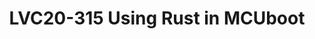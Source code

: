 ---
categories:
- lvc20
description: It seems the Rust programming language comes up frequently these days,
  and there is a lot of interest in it. We have been using Rust to implement a simulation
  test environment within MCUboot since 2017. This presentation will discuss our experience
  with Rust, and our hopes of how this language might help other projects in the future,
  especially in regards to security.
image: /assets/images/featured-images/lvc20/LVC20-315.png
session_id: LVC20-315
session_room: '[Track 1] IoT/Edge/Embedded'
session_slot:
  end_time: 2020-09-24 18:55
  start_time: 2020-09-24 18:30
session_speakers:
- speaker_bio: David Brown is a member of the Linaro Security Working Group, and has
    worked on the Linux kernel, with a focus on security for a number of years. Recently,
    he has been focusing on security as it relates to IoT and embedded devices, including
    focusing on secure booting, and secure network communications. He is currently
    the Security Architect for the Zephyr Project, and a maintainer for the MCUboot
    secure bootloader.
  speaker_company: Linaro
  speaker_image: http://avatars.sched.co/b/9b/2755062/avatar.jpg.320x320px.jpg?2f8
  speaker_name: David Brown
  speaker_position: Senior Engineer
  speaker_role: attendee, speaker
session_track: IoT and Embedded
tag: session
tags: IoT and Embedded
title: LVC20-315 Using Rust in MCUboot
amazon_s3_presentation_url: https://static.linaro.org/connect/lvc20/presentations/LVC20-315-0.pdf
amazon_s3_video_url: https://static.linaro.org/connect/lvc20/videos/lvc20-315.mp4
---